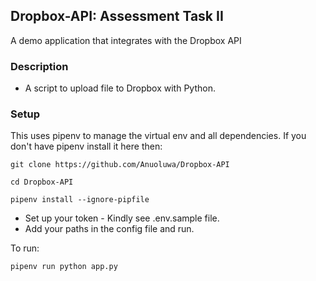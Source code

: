 ## Dropbox-API: Assessment Task II
A demo application that integrates with the Dropbox API

### Description
- A script to upload file to Dropbox with Python.


### Setup

This uses pipenv to manage the virtual env and all dependencies. If you don't have pipenv install it here then:

```
git clone https://github.com/Anuoluwa/Dropbox-API

cd Dropbox-API

pipenv install --ignore-pipfile

```

- Set up your token -  Kindly see .env.sample file.
- Add your paths in the config file and run.

To run:

```
pipenv run python app.py

```